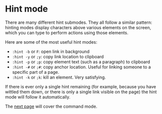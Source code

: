 # Hint mode

There are many different hint submodes. They all follow a similar pattern: hinting modes display characters above various elements on the screen, which you can type to perform actions using those elements.

Here are some of the most useful hint modes:

- `:hint -b` or `F`: open link in background
- `:hint -y` or `;y`: copy link location to clipboard
- `:hint -p` or `;p`: copy element text (such as a paragraph) to clipboard
- `:hint -#` or `;#`: copy anchor location. Useful for linking someone to a specific part of a page.
- `:hint -k` or `;k`: kill an element. Very satisfying.

If there is ever only a single hint remaining (for example, because you have wittled them down, or there is only a single link visible on the page) the hint mode will follow it automatically.

The [next page](./command_mode.html) will cover the command mode.
